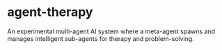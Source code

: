 # agent-therapy
An experimental multi-agent AI system where a meta-agent spawns and manages intelligent sub-agents for therapy and problem-solving.
